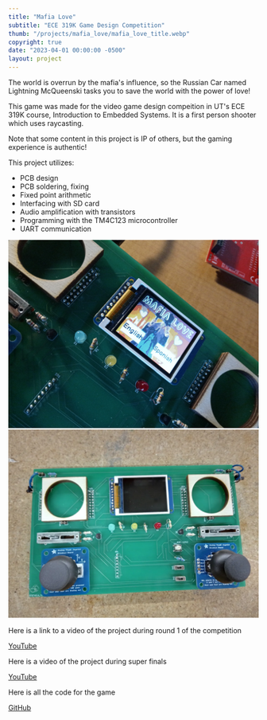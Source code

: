 ```yaml
---
title: "Mafia Love"
subtitle: "ECE 319K Game Design Competition"
thumb: "/projects/mafia_love/mafia_love_title.webp"
copyright: true
date: "2023-04-01 00:00:00 -0500"
layout: project
---
```

The world is overrun by the mafia's influence, so the Russian Car named Lightning McQueenski tasks you
to save the world with the power of love!

This game was made for the video game design compeition in UT's ECE 319K course, Introduction to Embedded Systems. It is a first person shooter which uses raycasting.

Note that some content in this project is IP of others, but the gaming experience is authentic!

This project utilizes:
- PCB design
- PCB soldering, fixing
- Fixed point arithmetic
- Interfacing with SD card
- Audio amplification with transistors
- Programming with the TM4C123 microcontroller
- UART communication

<div class="img-group">
<img src="/projects/mafia_love/pcb_on.webp">
<img src="/projects/mafia_love/mafia_love_pcb.webp">
</div>

Here is a link to a video of the project during round 1 of the competition

<a target="_blank" href="https://youtu.be/ueTUBeebRmg">YouTube</a>

Here is a video of the project during super finals

<a target="_blank" href="https://youtu.be/x__sMXx-X5I">YouTube</a>

Here is all the code for the game

<a target="_blank" href ="https://github.com/MisterMjirES/mafia_love">GitHub</a>